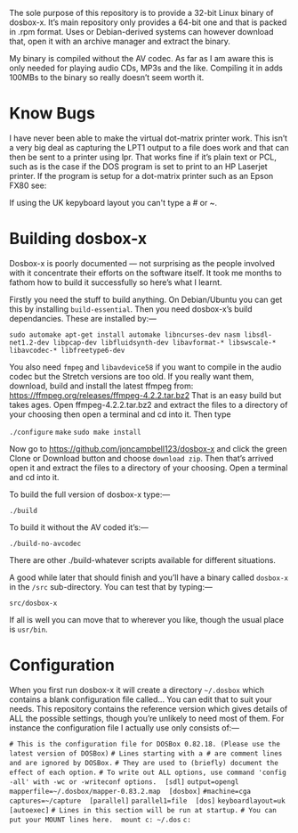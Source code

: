The sole purpose of this repository is to provide a 32-bit Linux binary of dosbox-x.  It’s main repository only provides a 64-bit one and that is packed in .rpm format.  Uses or Debian-derived systems can however download that, open it with an archive manager and extract the binary.

My binary is compiled without the AV codec.  As far as I am aware this is only needed for playing audio CDs, MP3s and the like.  Compiling it in adds 100MBs to the binary so really doesn’t seem worth it.


# Know Bugs

I have never been able to make the virtual dot-matrix printer work.  This isn’t a very big deal as capturing the LPT1 output to a file does work and that can then be sent to a printer using lpr.  That works fine if it’s plain text or PCL, such as is the case if the DOS program is set to print to an HP Laserjet printer.  If the program is setup for a dot-matrix printer such as an Epson FX80 see:

If using the UK kepyboard layout you can't type a # or ~.


# Building dosbox-x

Dosbox-x is poorly documented — not surprising as the people involved with it concentrate their efforts on the software itself.  It took me months to fathom how to build it successfully so here’s what I learnt.

Firstly you need the stuff to build anything.  On Debian/Ubuntu you can get this by installing `build-essential`.  Then you need dosbox-x’s build dependancies.  These are installed by:—

`sudo automake apt-get install automake libncurses-dev nasm libsdl-net1.2-dev libpcap-dev libfluidsynth-dev libavformat-* libswscale-* libavcodec-* libfreetype6-dev`

You also need `fmpeg` and `libavdevice58` if you want to compile in the audio codec but the Stretch versions are too old.  If you really want them, download, build and install the latest ffmpeg from: https://ffmpeg.org/releases/ffmpeg-4.2.2.tar.bz2  That is an easy build but takes ages.  Open ffmpeg-4.2.2.tar.bz2 and extract the files to a directory of your choosing then open a terminal and cd into it.  Then type

  `./configure`
  `make`
  `sudo make install`

Now go to https://github.com/joncampbell123/dosbox-x and click the green Clone or Download button and choose `download zip`.  Then that’s arrived open it and extract the files to a directory of your choosing.  Open a terminal and cd into it.

To build the full version of dosbox-x type:—

  `./build`

To build it without the AV coded it’s:—

  `./build-no-avcodec`

There are other ./build-whatever scripts available for different situations.

A good while later that should finish and you’ll have a binary called `dosbox-x` in the `/src` sub-directory.  You can test that by typing:—

  `src/dosbox-x`

If all is well you can move that to wherever you like, though the usual place is `usr/bin`.


# Configuration

When you first run dosbox-x it will create a directory `~/.dosbox` which contains a blank configuration file called...  You can edit that to suit your needs.  This repository contains the reference version which gives details of ALL the possible settings, though you’re unlikely to need most of them.  For instance the configuration file I actually use only consists of:—

`# This is the configuration file for DOSBox 0.82.18. (Please use the latest version of DOSBox)`
`# Lines starting with a # are comment lines and are ignored by DOSBox.`
`# They are used to (briefly) document the effect of each option.`
`# To write out ALL options, use command 'config -all' with -wc or -writeconf options.`
` `
`[sdl]`
`output=opengl`
`mapperfile=~/.dosbox/mapper-0.83.2.map`
` `
`[dosbox]`
`#machine=cga`
`captures=~/capture`
` `
`[parallel]`
`parallel1=file`
` `
`[dos]`
`keyboardlayout=uk`
` `
`[autoexec]`
`# Lines in this section will be run at startup.`
`# You can put your MOUNT lines here.`
` `
`mount c: ~/.dos`
`c:`
